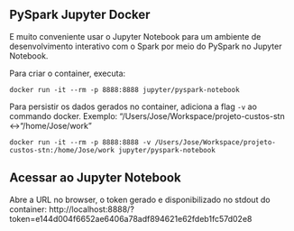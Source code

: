 ## PySpark Jupyter Docker
E muito conveniente usar o Jupyter Notebook para um ambiente de desenvolvimento interativo com o Spark por meio do PySpark no Jupyter Notebook.

Para criar o container, executa:
```
docker run -it --rm -p 8888:8888 jupyter/pyspark-notebook
```

Para persistir os dados gerados no container, adiciona a flag `-v` ao commando docker.
Exemplo: “/Users/Jose/Workspace/projeto-custos-stn <->“/home/Jose/work”
```
docker run -it --rm -p 8888:8888 -v /Users/Jose/Workspace/projeto-custos-stn:/home/Jose/work jupyter/pyspark-notebook
```

## Acessar ao Jupyter Notebook
Abre a URL no browser, o token gerado e disponibilizado no stdout do container:
http://localhost:8888/?token=e144d004f6652ae6406a78adf894621e62fdeb1fc57d02e8